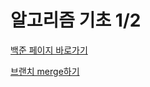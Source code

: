 # 알고리즘 기초 1/2

[백준 페이지 바로가기](https://www.acmicpc.net/workbook/codeplus)

[브랜치 merge하기](https://goddaehee.tistory.com/275)

